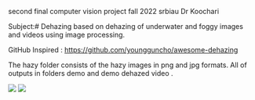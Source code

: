 
second final computer vision project fall 2022 srbiau Dr Koochari 

Subject:# Dehazing   based on dehazing of underwater and foggy images and videos using image processing.

GitHub Inspired : https://github.com/youngguncho/awesome-dehazing

The hazy folder consists of the hazy images in png and jpg formats.
All of outputs in folders demo and demo dehazed video .

<p >
<img  src="hazy/2a.jpg">
<img  src="Dehazed/2a_dehazed.jpg">  
</p>


